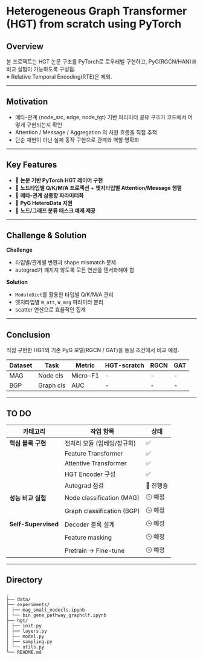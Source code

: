 # Heterogeneous Graph Transformer (HGT) from scratch using PyTorch

## Overview
본 프로젝트는 HGT 논문 구조를 PyTorch로 로우레벨 구현하고, PyG(RGCN/HAN)과 비교 실험이 가능하도록 구성됨.  
※ Relative Temporal Encoding(RTE)은 제외.

---

## Motivation
- 메타-관계 ⟨node_src, edge, node_tgt⟩ 기반 파라미터 공유 구조가 코드에서 어떻게 구현되는지 확인  
- Attention / Message / Aggregation 의 차원 흐름을 직접 추적  
- 단순 재현이 아닌 실제 동작 구현으로 관계와 역할 명확화  

---

## Key Features
- 🧩 **논문 기반 PyTorch HGT 레이어 구현**  
- 🧩 **노드타입별 Q/K/M/A 프로젝션** + **엣지타입별 Attention/Message 행렬**  
- 🧩 **메타-관계 삼중항 파라미터화**  
- 🧩 **PyG HeteroData 지원**  
- 🧩 **노드/그래프 분류 태스크 예제 제공**  

---

## Challenge & Solution

**Challenge**  
- 타입별/관계별 변환과 shape mismatch 문제  
- autograd가 깨지지 않도록 모든 연산을 텐서화해야 함  

**Solution**  
- `ModuleDict`를 활용한 타입별 Q/K/M/A 관리  
- 엣지타입별 `W_att`, `W_msg` 파라미터 분리  
- scatter 연산으로 효율적인 집계  

---

## Conclusion
직접 구현한 HGT와 기존 PyG 모델(RGCN / GAT)을 동일 조건에서 비교 예정.

| Dataset | Task       | Metric   | HGT-scratch | RGCN | GAT |
|---------|------------|----------|-------------|------|-----|
| MAG     | Node cls   | Micro-F1 | -           | -    | -   |
| BGP     | Graph cls  | AUC      | -           | -    | -   |

---

## TO DO

| 카테고리        | 작업 항목                          | 상태    |
|-----------------|-----------------------------------|---------|
| **핵심 블록 구현** | 전처리 모듈 (임베딩/정규화)         | ✅ |
|                 | Feature Transformer               | ✅ |
|                 | Attentive Transformer             | ✅ |
|                 | HGT Encoder 구성                  | ✅ |
|                 | Autograd 점검                     | 🔧 진행중 |
| **성능 비교 실험** | Node classification (MAG)        | 🕒 예정 |
|                 | Graph classification (BGP)       | 🕒 예정 |
| **Self-Supervised** | Decoder 블록 설계              | 🕒 예정 |
|                 | Feature masking                   | 🕒 예정 |
|                 | Pretrain → Fine-tune             | 🕒 예정 |

---

## Directory
```
.
├── data/
├── experiments/
│ ├── mag_small_nodecls.ipynb
│ └── bin_gene_pathway_graphclf.ipynb
├── hgt/
│ ├── init.py
│ ├── layers.py
│ ├── model.py
│ ├── sampling.py
│ └── utils.py
└── README.md
```
